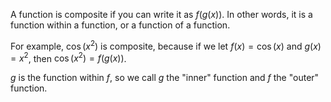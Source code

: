 A function is composite if you can write it as $f(g(x))$. In other words, it is a function within a function, or a function of a function.

For example, $\cos(x^2)$ is composite, because if we let $f(x)=\cos(x)$ and $g(x)=x^2$, then $\cos(x^2)=f(g(x))$.

$g$ is the function within $f$, so we call $g$ the "inner" function and $f$ the "outer" function.